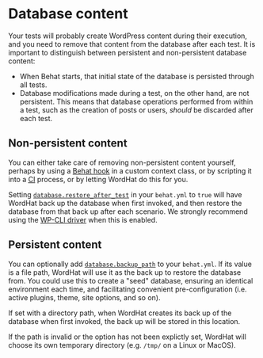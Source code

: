 # Database content

Your tests will probably create WordPress content during their execution, and you need to remove that content from the database after each test. It is important to distinguish between persistent and non-persistent database content:

* When Behat starts, that initial state of the database is persisted through all tests.
* Database modifications made during a test, on the other hand, are not persistent. This means that database operations performed from within a test, such as the creation of posts or users, *should* be discarded after each test.


## Non-persistent content

You can either take care of removing non-persistent content yourself, perhaps by using a [Behat hook](http://behat.org/en/latest/user_guide/context/hooks.html) in a custom context class, or by scripting it into a <a href="https://en.wikipedia.org/wiki/Continuous_integration"><abbr title="continuous integration">CI</abbr></a> process, or by letting WordHat do this for you.

Setting [`database.restore_after_test`](/configuration/settings.md) in your `behat.yml` to `true` will have WordHat back up the database when first invoked, and then restore the database from that back up after each scenario. We strongly recommend using the [WP-CLI driver](faq.md#drivers) when this is enabled.


## Persistent content

You can optionally add [`database.backup_path`](/configuration/settings.md) to your `behat.yml`. If its value is a file path, WordHat will use it as the back up to restore the database from. You could use this to create a "seed" database, ensuring an identical environment each time, and facilitating convenient pre-configuration (i.e. active plugins, theme, site options, and so on).

If set with a directory path, when WordHat creates its back up of the database when first invoked, the back up will be stored in this location.

If the path is invalid or the option has not been explictly set, WordHat will choose its own temporary directory (e.g. `/tmp/` on a Linux or MacOS).
